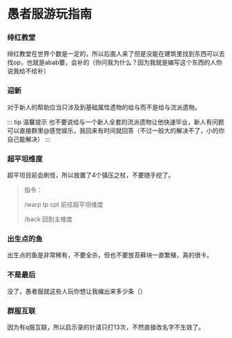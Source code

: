 # 愚者服游玩指南

### 绯红教堂

绯红教堂在世界个数是一定的，所以后面人来了但是没能在建筑里找到东西可以去找op，也就是abab要，会补的（你问我为什么？因为我就是编写这个东西的人你说我给不给补）

### 迎新

对于新人的帮助应当只涉及到基础属性遗物的给与而不是给与流派遗物。

::: tip 温馨提示
也不要说给与一个新人全套的流派遗物让他快速毕业，新人有问题可以直接群里@感觉娱乐，我回来有时间就回答（不过一般大的解决不了，小的你自己能解决）
:::

### 超平坦维度

超平坦目前会刷怪，所以放置了4个镇压之杖，不要随手挖了。

> 指令：
>
> /warp tp cpt 前往超平坦维度
>
> /back 回到主维度

### 出生点的鱼

出生点的鱼是非常稀有，不要全杀，但也不要放苔藓块一直繁殖，真的很卡。

### 不是最后

没了，愚者服就这些人玩你想让我编出来多少条（）

### 群服互联

因为有q服互联，所以启示录的针请只打13次，不然直接改名字不生效了。